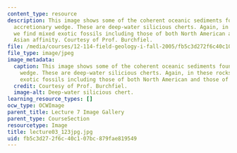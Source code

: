 ```yaml
---
content_type: resource
description: This image shows some of the coherent oceanic sediments found in the
  accretionary wedge. These are deep-water silicious cherts. Again, in these rocks
  we find mixed exotic fossils including those of both North American and those of
  Asian affinity. Courtesy of Prof. Burchfiel.
file: /media/courses/12-114-field-geology-i-fall-2005/fb5c3d272f6c40c107bc879fae819549_lecture03_123jpg.jpg
file_type: image/jpeg
image_metadata:
  caption: This image shows some of the coherent oceanic sediments found in the accretionary
    wedge. These are deep-water silicious cherts. Again, in these rocks we find mixed
    exotic fossils including those of both North American and those of Asian affinity.
  credit: Courtesy of Prof. Burchfiel.
  image-alt: Deep-water silicious chert.
learning_resource_types: []
ocw_type: OCWImage
parent_title: Lecture 7 Image Gallery
parent_type: CourseSection
resourcetype: Image
title: lecture03_123jpg.jpg
uid: fb5c3d27-2f6c-40c1-07bc-879fae819549
---
```

